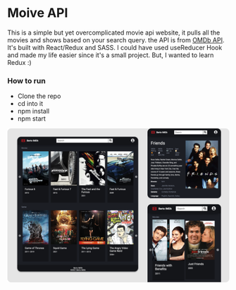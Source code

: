 # Moive API
This is a simple but yet overcomplicated movie api website, it pulls all the movies and shows based on your search query. the API is from [OMDb API](https://www.omdbapi.com/). It's built with React/Redux and SASS. I could have used useReducer Hook and made my life easier since it's a small project. But, I wanted to learn Redux :)

### How to run 
- Clone the repo 
- cd into it
- npm install
- npm start

<img src="movie-api-showcase.png" />